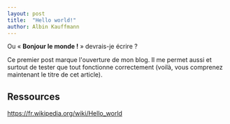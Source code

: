 ```yaml
---
layout: post
title:  "Hello world!"
author: Albin Kauffmann
---
```


Ou « **Bonjour le monde !** » devrais-je écrire ?

Ce premier post marque l'ouverture de mon blog.
Il me permet aussi et surtout de tester que tout fonctionne correctement
(voilà, vous comprenez maintenant le titre de cet article).

## Ressources

<https://fr.wikipedia.org/wiki/Hello_world>
